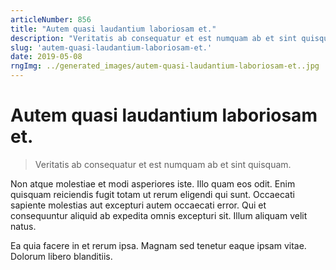 ```yaml
---
articleNumber: 856
title: "Autem quasi laudantium laboriosam et."
description: "Veritatis ab consequatur et est numquam ab et sint quisquam."
slug: 'autem-quasi-laudantium-laboriosam-et.'
date: 2019-05-08
rngImg: ../generated_images/autem-quasi-laudantium-laboriosam-et..jpg
---
```


# Autem quasi laudantium laboriosam et.

> Veritatis ab consequatur et est numquam ab et sint quisquam.

Non atque molestiae et modi asperiores iste. Illo quam eos odit. Enim quisquam reiciendis fugit totam ut rerum eligendi qui sunt. Occaecati sapiente molestias aut excepturi autem occaecati error. Qui et consequuntur aliquid ab expedita omnis excepturi sit. Illum aliquam velit natus.
 Ea quia facere in et rerum ipsa. Magnam sed tenetur eaque ipsam vitae. Dolorum libero blanditiis.
